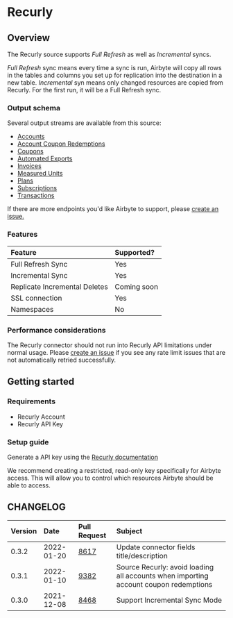 # Recurly

## Overview

The Recurly source supports _Full Refresh_ as well as _Incremental_ syncs. 

_Full Refresh_ sync means every time a sync is run, Airbyte will copy all rows in the tables and columns you set up for replication into the destination in a new table.
_Incremental_ syn means only changed resources are copied from Recurly. For the first run, it will be a Full Refresh sync.

### Output schema

Several output streams are available from this source:

* [Accounts](https://docs.recurly.com/docs/accounts)
* [Account Coupon Redemptions](https://docs.recurly.com/docs/coupons#redemptions)
* [Coupons](https://docs.recurly.com/docs/coupons)
* [Automated Exports](https://docs.recurly.com/docs/export-overview)
* [Invoices](https://docs.recurly.com/docs/invoices)
* [Measured Units](https://developers.recurly.com/api/v2021-02-25/index.html#tag/measured_unit)
* [Plans](https://docs.recurly.com/docs/plans)
* [Subscriptions](https://docs.recurly.com/docs/subscriptions)
* [Transactions](https://docs.recurly.com/docs/transactions)

If there are more endpoints you'd like Airbyte to support, please [create an issue.](https://github.com/airbytehq/airbyte/issues/new/choose)

### Features

| Feature | Supported? |
| :--- | :--- |
| Full Refresh Sync | Yes |
| Incremental Sync | Yes |
| Replicate Incremental Deletes | Coming soon |
| SSL connection | Yes |
| Namespaces | No |

### Performance considerations

The Recurly connector should not run into Recurly API limitations under normal usage. Please [create an issue](https://github.com/airbytehq/airbyte/issues) if you see any rate limit issues that are not automatically retried successfully.

## Getting started

### Requirements

* Recurly Account
* Recurly API Key

### Setup guide

Generate a API key using the [Recurly documentation](https://docs.recurly.com/docs/api-keys#section-find-or-generate-your-api-key)

We recommend creating a restricted, read-only key specifically for Airbyte access. This will allow you to control which resources Airbyte should be able to access.

## CHANGELOG

| Version | Date       | Pull Request | Subject |
|:--------|:-----------| :--- | :--- |
| 0.3.2   | 2022-01-20 | [8617](https://github.com/airbytehq/airbyte/pull/8617) | Update connector fields title/description |
| 0.3.1   | 2022-01-10 | [9382](https://github.com/airbytehq/airbyte/pull/9382) | Source Recurly: avoid loading all accounts when importing account coupon redemptions |
| 0.3.0   | 2021-12-08 | [8468](https://github.com/airbytehq/airbyte/pull/8468) | Support Incremental Sync Mode |
